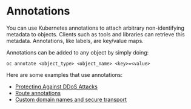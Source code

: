 # Annotations

You can use Kubernetes annotations to attach arbitrary non-identifying metadata to objects. Clients such as tools and libraries can retrieve this metadata. Annotations, like labels, are key/value maps.

Annotations can be added to any object by simply doing:

```
oc annotate <object_type> <object_name> <key>=<value>
```

Here are some examples that use annotations:

* [Protecting Against DDoS Attacks](/faq/DDos/)
* [Route annotations](/cloud/rahti/concepts/#route)
* [Custom domain names and secure transport](/cloud/rahti/tutorials/custom-domain/)
